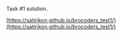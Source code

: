 Task #1 solution.

[https://satirikon.github.io/brocoders_test1/](https://satirikon.github.io/brocoders_test1/)